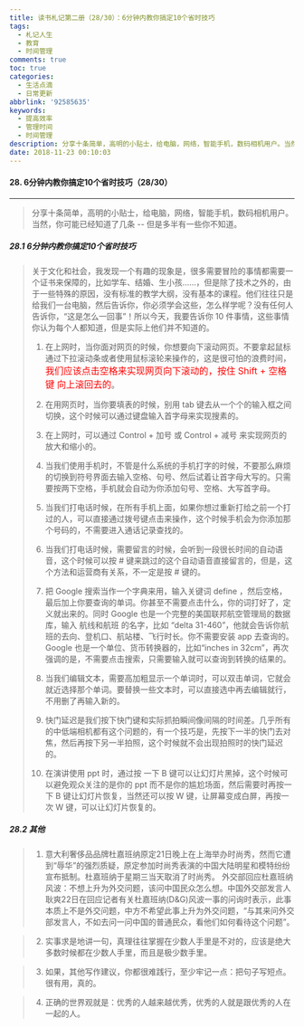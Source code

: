 ```yaml
---
title: 读书札记第二册（28/30）：6分钟内教你搞定10个省时技巧
tags:
  - 札记人生
  - 教育
  - 时间管理
comments: true
toc: true
categories:
  - 生活点滴
  - 日常更新
abbrlink: '92585635'
keywords:
  - 提高效率
  - 管理时间
  - 时间管理
description: 分享十条简单，高明的小贴士，给电脑，网络，智能手机，数码相机用户。当然，你可能已经知道了几条 -- 但是多半有一些你不知道。
date: 2018-11-23 00:10:03
---
```

<script type="text/javascript" src="/js/src/bai.js"></script>

#### 28. 6分钟内教你搞定10个省时技巧（28/30）
---
> 分享十条简单，高明的小贴士，给电脑，网络，智能手机，数码相机用户。当然，你可能已经知道了几条 -- 但是多半有一些你不知道。 

##### 28.1 6分钟内教你搞定10个省时技巧
> 关于文化和社会，我发现一个有趣的现象是，很多需要冒险的事情都需要一个证书来保障的，比如学车、结婚、生小孩……，但是除了技术之外的，由于一些特殊的原因，没有标准的教学大纲，没有基本的课程。他们往往只是给我们一台电脑，然后告诉你，你必须学会这些，怎么样学呢？没有任何人告诉你，“这是怎么一回事”！所以今天，我要告诉你 10 件事情，这些事情你认为每个人都知道，但是实际上他们并不知道的。
> 
> 1. 在上网时，当你面对网页的时候，你想要向下滚动网页。不要拿起鼠标通过下拉滚动条或者使用鼠标滚轮来操作的，这是很可怕的浪费时间，<font color="red" size=3>我们应该点击空格来实现网页向下滚动的，按住 Shift + 空格键 向上滚回去的</font>。
> 
> 2. 在用网页时，当你要填表的时候，别用  tab 键去从一个个的输入框之间切换，这个时候可以通过键盘输入首字母来实现搜素的。
> 
> 3. 在上网时，可以通过 Control + 加号 或  Control + 减号 来实现网页的放大和缩小的。
> 
> 4. 当我们使用手机时，不管是什么系统的手机打字的时候，不要那么麻烦的切换到符号界面去输入空格、句号、然后试着让首字母大写的。只需要按两下空格，手机就会自动为你添加句号、空格、大写首字母。
> 
> 5. 当我们打电话时候，在所有手机上面，如果你想过重新打给之前一个打过的人，可以直接通过拨号键点击来操作，这个时候手机会为你添加那个号码的，不需要进入通话记录查找的。
> 
> 6. 当我们打电话时候，需要留言的时候，会听到一段很长时间的自动语音，这个时候可以按 # 键来跳过的这个自动语音直接留言的，但是，这个方法和运营商有关系，不一定是按 # 键的。
> 
> 7. 把 Google 搜索当作一个字典来用，输入关键词 define ，然后空格，最后加上你要查询的单词。你甚至不需要点击什么，你的词打好了，定义就出来的。同时 Google 也是一个完整的美国联邦航空管理局的数据库，输入 航线和航班 的名字，比如 “delta 31-460”，他就会告诉你航班的去向、登机口、航站楼、飞行时长。你不需要安装 app 去查询的。Google 也是一个单位、货币转换器的，比如“inches in 32cm”，再次强调的是，不需要点击搜索，只需要输入就可以查询到转换的结果的。
> 
> 8. 当我们编辑文本，需要高加粗显示一个单词时，可以双击单词，它就会就近选择那个单词。要替换一些文本时，可以直接选中再去编辑就行，不用删了再输入新的。
> 
> 9. 快门延迟是我们按下快门键和实际抓拍瞬间像间隔的时间差。几乎所有的中低端相机都有这个问题的，有一个技巧是，先按下一半的快门去对焦，然后再按下另一半拍照，这个时候就不会出现拍照时的快门延迟的。
> 
> 10. 在演讲使用 ppt 时，通过按 一下 B 键可以让幻灯片黑掉，这个时候可以避免观众关注的是你的 ppt 而不是你的尴尬场面，然后需要时再按一下 B 键让幻灯片恢复，当然还可以按 W 键，让屏幕变成白屏，再按一次 W 键，可以让幻灯片恢复的。


##### 28.2 其他
> 1. 意大利奢侈品品牌杜嘉班纳原定21日晚上在上海举办时尚秀，然而它遭到“辱华”的强烈质疑，原定参加时尚秀表演的中国大陆明星和模特纷纷宣布抵制。杜嘉班纳于星期三当天取消了时尚秀。
外交部回应杜嘉班纳风波：不想上升为外交问题，该问中国民众怎么想。中国外交部发言人耿爽22日在回应记者有关杜嘉班纳(D&G)风波一事的问询时表示，此事本质上不是外交问题，中方不希望此事上升为外交问题，“与其来问外交部发言人，不如去问一问中国的普通民众，看他们如何看待这个问题”。

> 2. 实事求是地讲一句，真理往往掌握在少数人手里是不对的，应该是绝大多数时候都在少数人手里，而且是极少数手里。 

> 3. 如果，其他写作建议，你都很难践行，至少牢记一点：把句子写短点。很有用，真的。

> 4. 正确的世界观就是：优秀的人越来越优秀，优秀的人就是跟优秀的人在一起的人。
